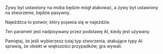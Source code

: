 Żywy byt ustawiony na moba będzie mógł atakować, a żywy byt ustawiony na stworzenie, będzie pasywny.

Najeźdźca to potwór, który pojawia się w najeździe.

Ten parametr jest nadpisywany przez podstawę AI, kiedy jest używany.

Pamiętaj, że jeśli wybierzesz tutaj typ stworzenia, atakujące typy AI sprawią, że obiekt w większości przypadków, gra wywali.